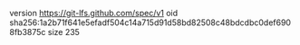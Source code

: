 version https://git-lfs.github.com/spec/v1
oid sha256:1a2b71f641e5efadf504c14a715d91d58bd82508c48bdcdbc0def6908fb3875c
size 235
